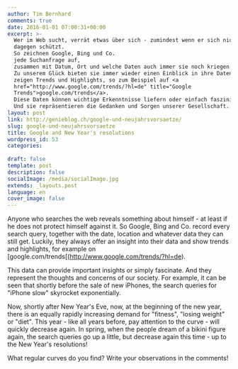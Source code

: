 ```yaml
---
author: Tim Bernhard
comments: true
date: 2016-01-01 07:00:31+00:00
excerpt: >-
  Wer im Web sucht, verrät etwas über sich - zumindest wenn er sich nicht
  dagegen schützt.
  So zeichnen Google, Bing und Co.
  jede Suchanfrage auf,
  zusammen mit Datum, Ort und welche Daten auch immer sie noch kriegen können.
  Zu unserem Glück bieten sie immer wieder einen Einblick in ihre Daten und
  zeigen Trends und Highlights, so zum Beispiel auf <a
  href="http://www.google.com/trends/?hl=de" title="Google
  Trends">google.com/trends</a>.
  Diese Daten können wichtige Erkenntnisse liefern oder einfach faszinieren.
  Und sie repräsentieren die Gedanken und Sorgen unserer Gesellschaft.
layout: post
link: http://genieblog.ch/google-und-neujahrsvorsaetze/
slug: google-und-neujahrsvorsaetze
title: Google and New Year's resolutions
wordpress_id: 53
categories:
  
draft: false
template: post
description: false
socialImage: /media/socialImage.jpg
extends: _layouts.post
language: en
cover_image: false
---
```


Anyone who searches the web reveals something about himself - at least if he does not protect himself against it.
So Google, Bing and Co. record every search query, together with the date, location and whatever data they can still get.
Luckily, they always offer an insight into their data and show trends and highlights, for example on [google.com/trends[(http://www.google.com/trends/?hl=de).

This data can provide important insights or simply fascinate.
And they represent the thoughts and concerns of our society.
For example, it can be seen that shortly before the sale of new iPhones, the search queries for "iPhone slow" skyrocket exponentially.

Now, shortly after New Year's Eve, now, at the beginning of the new year, there is an equally rapidly increasing demand for "fitness", "losing weight" or "diet". This year - like all years before, pay attention to the curve - will quickly decrease again.
In spring, when the people dream of a bikini figure again, the search queries go up a little, but decrease again this time - up to the New Year's resolutions!

What regular curves do you find? Write your observations in the comments!

